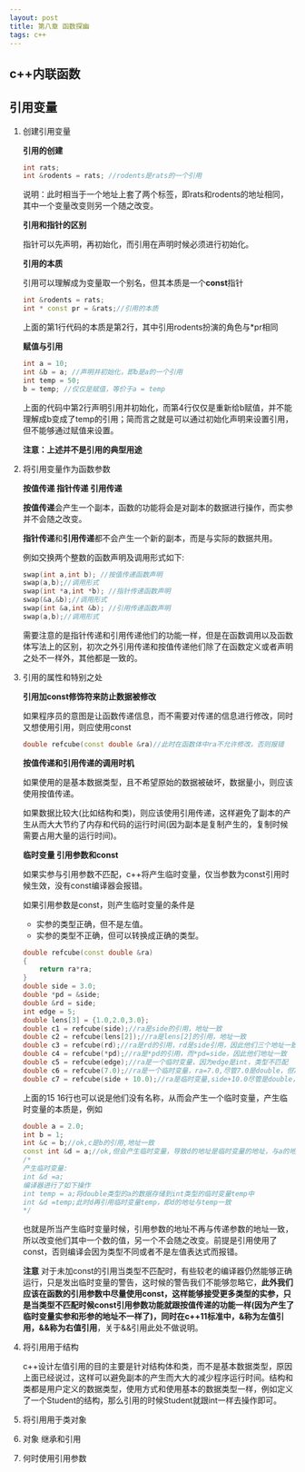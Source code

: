 ```yaml
---
layout: post
title: 第八章 函数探幽
tags: c++ 
---
```


## c++内联函数



## 引用变量

1. 创建引用变量

   **引用的创建**

   ```c++
   int rats;
   int &rodents = rats; //rodents是rats的一个引用
   ```

   说明：此时相当于一个地址上套了两个标签，即rats和rodents的地址相同，其中一个变量改变则另一个随之改变。

   **引用和指针的区别** 

   指针可以先声明，再初始化，而引用在声明时候必须进行初始化。

   **引用的本质** 

   引用可以理解成为变量取一个别名，但其本质是一个**const**指针

   ```c++
   int &rodents = rats;
   int * const pr = &rats;//引用的本质
   ```

   上面的第1行代码的本质是第2行，其中引用rodents扮演的角色与\*pr相同

   **赋值与引用**

   ```c++
   int a = 10;
   int &b = a; //声明并初始化，即b是a的一个引用
   int temp = 50;
   b = temp; //仅仅是赋值，等价于a = temp
   ```

   上面的代码中第2行声明引用并初始化，而第4行仅仅是重新给b赋值，并不能理解成b变成了temp的引用；简而言之就是可以通过初始化声明来设置引用，但不能够通过赋值来设置。

   **注意：上述并不是引用的典型用途**

2. 将引用变量作为函数参数

   **按值传递 指针传递 引用传递**

   **按值传递**会产生一个副本，函数的功能将会是对副本的数据进行操作，而实参并不会随之改变。

   **指针传递**和**引用传递**都不会产生一个新的副本，而是与实际的数据共用。

   例如交换两个整数的函数声明及调用形式如下:

   ```c++
   swap(int a,int b); //按值传递函数声明
   swap(a,b);//调用形式
   swap(int *a,int *b); //指针传递函数声明
   swap(&a,&b);//调用形式
   swap(int &a,int &b); //引用传递函数声明
   swap(a,b);//调用形式
   ```

   需要注意的是指针传递和引用传递他们的功能一样，但是在函数调用以及函数体写法上的区别，初次之外引用传递和按值传递他们除了在函数定义或者声明之处不一样外，其他都是一致的。

3. 引用的属性和特别之处

   **引用加const修饰符来防止数据被修改**

   如果程序员的意图是让函数传递信息，而不需要对传递的信息进行修改，同时又想使用引用，则应使用const

   ```c++
   double refcube(const double &ra)//此时在函数体中ra不允许修改，否则报错
   ```

   **按值传递和引用传递的调用时机**

   如果使用的是基本数据类型，且不希望原始的数据被破坏，数据量小，则应该使用按值传递。

   如果数据比较大(比如结构和类)，则应该使用引用传递，这样避免了副本的产生从而大大节约了内存和代码的运行时间(因为副本是复制产生的，复制时候需要占用大量的运行时间)。

   **临时变量 引用参数和const**

   如果实参与引用参数不匹配，c++将产生临时变量，仅当参数为const引用时候生效，没有const编译器会报错。

   如果引用参数是const，则产生临时变量的条件是

   - 实参的类型正确，但不是左值。
   - 实参的类型不正确，但可以转换成正确的类型。

   ```c++
   double refcube(const double &ra)
   {
       return ra*ra;
   }
   double side = 3.0;
   double *pd = &side;
   double &rd = side;
   int edge = 5;
   double lens[3] = {1.0,2.0,3.0};
   double c1 = refcube(side);//ra是side的引用，地址一致
   double c2 = refcube(lens[2]);//ra是lens[2]的引用，地址一致
   double c3 = refcube(rd);//ra是rd的引用，rd是side引用，因此他们三个地址一致
   double c4 = refcube(*pd);//ra是*pd的引用，而*pd=side，因此他们地址一致
   double c5 = refcube(edge);//ra是一个临时变量，因为edge是int，类型不匹配
   double c6 = refcube(7.0);//ra是一个临时变量，ra=7.0,尽管7.0是double，但7.0不是左值表达式
   double c7 = refcube(side + 10.0);//ra是临时变量,side+10.0尽管是double，但不是左值表达式
   ```

   上面的15 16行也可以说是他们没有名称，从而会产生一个临时变量，产生临时变量的本质是，例如

   ```c++
   double a = 2.0;
   int b = 1;
   int &c = b;//ok,c是b的引用,地址一致
   const int &d = a;//ok,但会产生临时变量，导致d的地址是临时变量的地址，与a的地址不一样
   /*
   产生临时变量:
   int &d =a;
   编译器进行了如下操作
   int temp = a;将double类型的a的数据存储到int类型的临时变量temp中
   int &d =temp;此时d再引用临时变量temp，即d的地址与temp一致
   */
   ```

   也就是所当产生临时变量时候，引用参数的地址不再与传递参数的地址一致，所以改变他们其中一个数的值，另一个不会随之改变。前提是引用使用了const，否则编译会因为类型不同或者不是左值表达式而报错。

   **注意** 对于未加const的引用当类型不匹配时，有些较老的编译器仍然能够正确运行，只是发出临时变量的警告，这时候的警告我们不能够忽略它，**此外我们应该在函数的引用参数中尽量使用const，**这样能够接受更多类型的实参，只是当类型不匹配时候const引用参数功能就跟按值传递的功能一样(因为产生了临时变量实参和形参的地址不一样了)，同时在c++11标准中，**&称为左值引用，&&称为右值引用**，关于&&引用此处不做说明。

4. 将引用用于结构

   c++设计左值引用的目的主要是针对结构体和类，而不是基本数据类型，原因上面已经说过，这样可以避免副本的产生而大大的减少程序运行时间。结构和类都是用户定义的数据类型，使用方式和使用基本的数据类型一样，例如定义了一个Student的结构，那么引用的时候Student就跟int一样去操作即可。

5. 将引用用于类对象

   

6. 对象 继承和引用

   

7. 何时使用引用参数

   